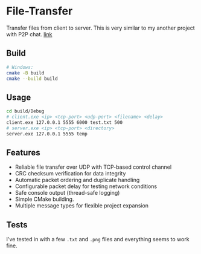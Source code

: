 # File-Transfer

Transfer files from client to server. This is very similar to my another project with P2P chat. [link](https://github.com/mixx99/ybica-telegram)

## Build
```bash
# Windows:
cmake -B build
cmake --build build
```

## Usage
```bash
cd build/Debug
# client.exe <ip> <tcp-port> <udp-port> <filename> <delay>
client.exe 127.0.0.1 5555 6000 test.txt 500
# server.exe <ip> <tcp-port> <directory>
server.exe 127.0.0.1 5555 temp
```

## Features

- Reliable file transfer over UDP with TCP-based control channel
- CRC checksum verification for data integrity
- Automatic packet ordering and duplicate handling
- Configurable packet delay for testing network conditions
- Safe console output (thread-safe logging)
- Simple CMake building.
- Multiple message types for flexible project expansion

## Tests

I've tested in with a few `.txt` and `.png` files and everything seems to work fine.
